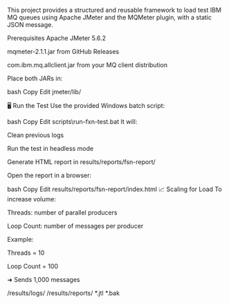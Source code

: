 This project provides a structured and reusable framework to load test IBM MQ queues using Apache JMeter and the MQMeter plugin, with a static JSON message.

Prerequisites
 Apache JMeter 5.6.2

mqmeter-2.1.1.jar from GitHub Releases

com.ibm.mq.allclient.jar from your MQ client distribution

Place both JARs in:

bash
Copy
Edit
jmeter/lib/

🖥️ Run the Test
Use the provided Windows batch script:

bash
Copy
Edit
scripts\run-fxn-test.bat
It will:

Clean previous logs

Run the test in headless mode

Generate HTML report in results/reports/fsn-report/

Open the report in a browser:

bash
Copy
Edit
results/reports/fsn-report/index.html
📈 Scaling for Load
To increase volume:

Threads: number of parallel producers

Loop Count: number of messages per producer

Example:

Threads = 10

Loop Count = 100

➜ Sends 1,000 messages

/results/logs/
/results/reports/
*.jtl
*.bak





